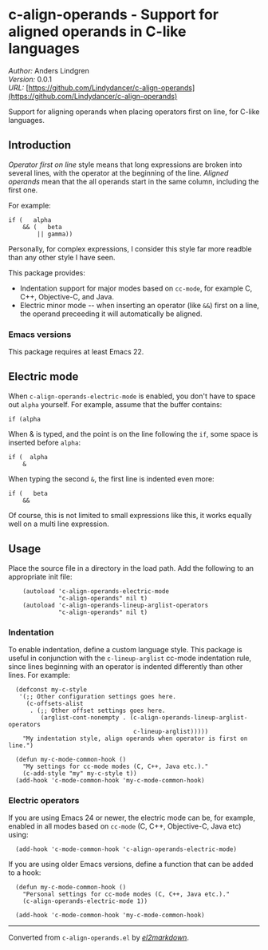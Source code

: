 # c-align-operands - Support for aligned operands in C-like languages

*Author:* Anders Lindgren<br>
*Version:* 0.0.1<br>
*URL:* [https://github.com/Lindydancer/c-align-operands](https://github.com/Lindydancer/c-align-operands)<br>

Support for aligning operands when placing operators first on line,
for C-like languages.

## Introduction

*Operator first on line* style means that long expressions are
broken into several lines, with the operator at the beginning of
the line. *Aligned operands* mean that the all operands start in
the same column, including the first one.

 For example:

    if (   alpha
        && (   beta
            || gamma))

Personally, for complex expressions, I consider this style far more
readble than any other style I have seen.

This package provides:

* Indentation support for major modes based on `cc-mode`, for
  example C, C++, Objective-C, and Java.
* Electric minor mode -- when inserting an operator (like `&&`)
  first on a line, the operand preceeding it will automatically be
  aligned.

### Emacs versions

This package requires at least Emacs 22.

## Electric mode

When `c-align-operands-electric-mode` is enabled, you don't have to
space out `alpha` yourself. For example, assume that the buffer
contains:

    if (alpha

When & is typed, and the point is on the line following the `if`, some
space is inserted before `alpha`:

    if (  alpha
        &

When typing the second `&`, the first line is indented even more:

    if (   beta
        &&

Of course, this is not limited to small expressions like this, it
works equally well on a multi line expression.

## Usage

Place the source file in a directory in the load path. Add the
following to an appropriate init file:

        (autoload 'c-align-operands-electric-mode
                  "c-align-operands" nil t)
        (autoload 'c-align-operands-lineup-arglist-operators
                  "c-align-operands" nil t)

### Indentation

To enable indentation, define a custom language style. This package
is useful in conjunction with the `c-lineup-arglist` cc-mode
indentation rule, since lines beginning with an operator is
indented differently than other lines. For example:

      (defconst my-c-style
       '(;; Other configuration settings goes here.
         (c-offsets-alist
          . (;; Other offset settings goes here.
             (arglist-cont-nonempty . (c-align-operands-lineup-arglist-operators
                                       c-lineup-arglist)))))
        "My indentation style, align operands when operator is first on line.")

      (defun my-c-mode-common-hook ()
        "My settings for cc-mode modes (C, C++, Java etc.)."
        (c-add-style "my" my-c-style t))
      (add-hook 'c-mode-common-hook 'my-c-mode-common-hook)

### Electric operators

If you are using Emacs 24 or newer, the electric mode can be, for
example, enabled in all modes based on `cc-mode` (C, C++,
Objective-C, Java etc) using:

      (add-hook 'c-mode-common-hook 'c-align-operands-electric-mode)

If you are using older Emacs versions, define a function that can
be added to a hook:

      (defun my-c-mode-common-hook ()
        "Personal settings for cc-mode modes (C, C++, Java etc.)."
        (c-align-operands-electric-mode 1))

      (add-hook 'c-mode-common-hook 'my-c-mode-common-hook)



---
Converted from `c-align-operands.el` by [*el2markdown*](https://github.com/Lindydancer/el2markdown).
